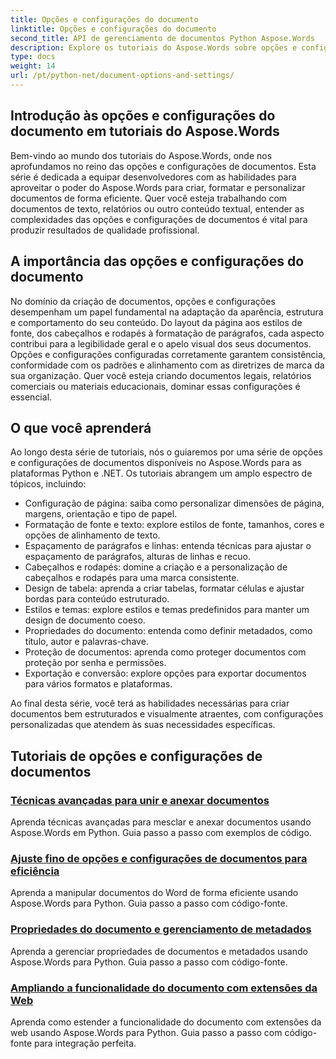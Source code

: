 ```yaml
---
title: Opções e configurações do documento
linktitle: Opções e configurações do documento
second_title: API de gerenciamento de documentos Python Aspose.Words
description: Explore os tutoriais do Aspose.Words sobre opções e configurações de documentos em Python e .NET. Aprenda a otimizar a criação e a formatação de documentos usando orientação passo a passo e exemplos de código-fonte.
type: docs
weight: 14
url: /pt/python-net/document-options-and-settings/
---
```


## Introdução às opções e configurações do documento em tutoriais do Aspose.Words

Bem-vindo ao mundo dos tutoriais do Aspose.Words, onde nos aprofundamos no reino das opções e configurações de documentos. Esta série é dedicada a equipar desenvolvedores com as habilidades para aproveitar o poder do Aspose.Words para criar, formatar e personalizar documentos de forma eficiente. Quer você esteja trabalhando com documentos de texto, relatórios ou outro conteúdo textual, entender as complexidades das opções e configurações de documentos é vital para produzir resultados de qualidade profissional.

## A importância das opções e configurações do documento

No domínio da criação de documentos, opções e configurações desempenham um papel fundamental na adaptação da aparência, estrutura e comportamento do seu conteúdo. Do layout da página aos estilos de fonte, dos cabeçalhos e rodapés à formatação de parágrafos, cada aspecto contribui para a legibilidade geral e o apelo visual dos seus documentos. Opções e configurações configuradas corretamente garantem consistência, conformidade com os padrões e alinhamento com as diretrizes de marca da sua organização. Quer você esteja criando documentos legais, relatórios comerciais ou materiais educacionais, dominar essas configurações é essencial.

## O que você aprenderá

Ao longo desta série de tutoriais, nós o guiaremos por uma série de opções e configurações de documentos disponíveis no Aspose.Words para as plataformas Python e .NET. Os tutoriais abrangem um amplo espectro de tópicos, incluindo:

- Configuração de página: saiba como personalizar dimensões de página, margens, orientação e tipo de papel.
- Formatação de fonte e texto: explore estilos de fonte, tamanhos, cores e opções de alinhamento de texto.
- Espaçamento de parágrafos e linhas: entenda técnicas para ajustar o espaçamento de parágrafos, alturas de linhas e recuo.
- Cabeçalhos e rodapés: domine a criação e a personalização de cabeçalhos e rodapés para uma marca consistente.
- Design de tabela: aprenda a criar tabelas, formatar células e ajustar bordas para conteúdo estruturado.
- Estilos e temas: explore estilos e temas predefinidos para manter um design de documento coeso.
- Propriedades do documento: entenda como definir metadados, como título, autor e palavras-chave.
- Proteção de documentos: aprenda como proteger documentos com proteção por senha e permissões.
- Exportação e conversão: explore opções para exportar documentos para vários formatos e plataformas.

Ao final desta série, você terá as habilidades necessárias para criar documentos bem estruturados e visualmente atraentes, com configurações personalizadas que atendem às suas necessidades específicas.

## Tutoriais de opções e configurações de documentos
### [Técnicas avançadas para unir e anexar documentos](./join-append-documents/)
Aprenda técnicas avançadas para mesclar e anexar documentos usando Aspose.Words em Python. Guia passo a passo com exemplos de código.
### [Ajuste fino de opções e configurações de documentos para eficiência](./manage-document-options-settings/)
Aprenda a manipular documentos do Word de forma eficiente usando Aspose.Words para Python. Guia passo a passo com código-fonte.
### [Propriedades do documento e gerenciamento de metadados](./document-properties-metadata/)
Aprenda a gerenciar propriedades de documentos e metadados usando Aspose.Words para Python. Guia passo a passo com código-fonte.
### [Ampliando a funcionalidade do documento com extensões da Web](./document-functionality-web-extensions/)
Aprenda como estender a funcionalidade do documento com extensões da web usando Aspose.Words para Python. Guia passo a passo com código-fonte para integração perfeita.